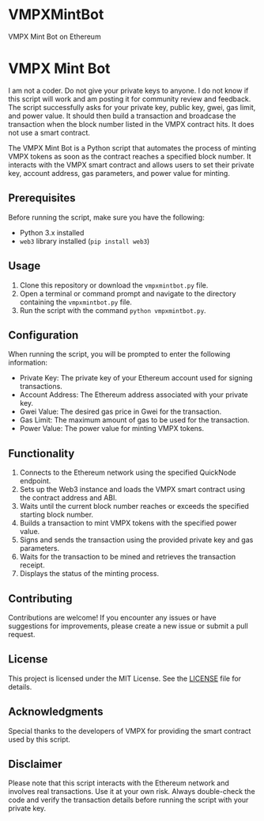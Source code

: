 # VMPXMintBot
VMPX Mint Bot on Ethereum 
# VMPX Mint Bot

I am not a coder. Do not give your private keys to anyone. 
I do not know if this script will work and am posting it for community review and feedback. 
The script successfully asks for your private key, public key, gwei, gas limit, and power value. 
It should then build a transaction and broadcase the transaction when the block number listed in the VMPX contract hits. 
It does not use a smart contract. 

The VMPX Mint Bot is a Python script that automates the process of minting VMPX tokens as soon as the contract reaches a specified block number. 
It interacts with the VMPX smart contract and allows users to set their private key, account address, gas parameters, and power value for minting.

## Prerequisites

Before running the script, make sure you have the following:

- Python 3.x installed
- `web3` library installed (`pip install web3`)

## Usage

1. Clone this repository or download the `vmpxmintbot.py` file.
2. Open a terminal or command prompt and navigate to the directory containing the `vmpxmintbot.py` file.
3. Run the script with the command `python vmpxmintbot.py`.

## Configuration

When running the script, you will be prompted to enter the following information:

- Private Key: The private key of your Ethereum account used for signing transactions.
- Account Address: The Ethereum address associated with your private key.
- Gwei Value: The desired gas price in Gwei for the transaction.
- Gas Limit: The maximum amount of gas to be used for the transaction.
- Power Value: The power value for minting VMPX tokens.

## Functionality

1. Connects to the Ethereum network using the specified QuickNode endpoint.
2. Sets up the Web3 instance and loads the VMPX smart contract using the contract address and ABI.
3. Waits until the current block number reaches or exceeds the specified starting block number.
4. Builds a transaction to mint VMPX tokens with the specified power value.
5. Signs and sends the transaction using the provided private key and gas parameters.
6. Waits for the transaction to be mined and retrieves the transaction receipt.
7. Displays the status of the minting process.

## Contributing

Contributions are welcome! If you encounter any issues or have suggestions for improvements, please create a new issue or submit a pull request.

## License

This project is licensed under the MIT License. See the [LICENSE](LICENSE) file for details.

## Acknowledgments

Special thanks to the developers of VMPX for providing the smart contract used by this script.

## Disclaimer

Please note that this script interacts with the Ethereum network and involves real transactions. Use it at your own risk. Always double-check the code and verify the transaction details before running the script with your private key.

